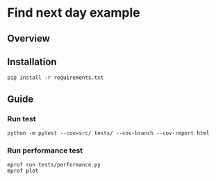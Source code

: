 # Find next day example

## Overview

## Installation
```
pip install -r requirements.txt
```

## Guide

### Run test 
```
python -m pytest --cov=src/ tests/ --cov-branch --cov-report html
```

### Run performance test
```
mprof run tests/performance.py
mprof plot
```
